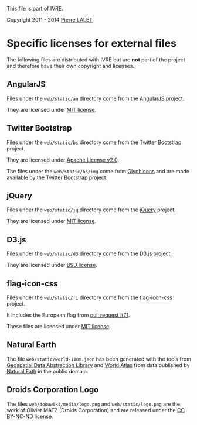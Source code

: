This file is part of IVRE.

Copyright 2011 - 2014 [Pierre LALET](mailto:pierre.lalet@cea.fr)

# Specific licenses for external files #

The following files are distributed with IVRE but are **not** part of
the project and therefore have their own copyright and licenses.

## AngularJS ##

Files under the `web/static/an` directory come from the
[AngularJS](https://angularjs.org/) project.

They are licensed under [MIT
license](https://github.com/angular/angular.js/blob/master/LICENSE).

## Twitter Bootstrap ##

Files under the `web/static/bs` directory come from the
[Twitter Bootstrap](http://getbootstrap.com/2.3.2/) project.

They are licensed under
[Apache License v2.0](https://www.apache.org/licenses/LICENSE-2.0).

The files under the `web/static/bs/img` come from
[Glyphicons](http://glyphicons.com/) and are made available by the
Twitter Bootstrap project.

## jQuery ##

Files under the `web/static/jq` directory come from the
[jQuery](https://jquery.com/) project.

They are licensed under [MIT
license](https://en.wikipedia.org/wiki/MIT_License).

## D3.js ##

Files under the `web/static/d3` directory come from the
[D3.js](https://d3js.org/) project.

They are licensed under
[BSD license](http://opensource.org/licenses/BSD-3-Clause).

## flag-icon-css ##

Files under the `web/static/fi` directory come from the
[flag-icon-css](https://lipis.github.io/flag-icon-css/) project.

It includes the European flag from [pull request
#71](https://github.com/lipis/flag-icon-css/pull/71/).

These files are licensed under [MIT
license](https://en.wikipedia.org/wiki/MIT_License).


## Natural Earth ##

The file `web/static/world-110m.json` has been generated with the
tools from [Geospatial Data Abstraction Library](http://www.gdal.org/)
and [World Atlas](https://github.com/mbostock/world-atlas.git) from
data published by [Natural Eath](http://www.naturalearthdata.com/) in
the public domain.

## Droids Corporation Logo ##

The files `web/dokuwiki/media/logo.png` and `web/static/logo.png` are the
work of Olivier MATZ (Droids Corporation) and are released under the
[CC BY-NC-ND license](http://creativecommons.org/licenses/by-nc-nd/3.0/).
